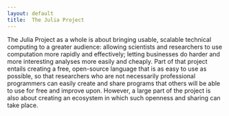 ```yaml
---
layout: default
title:  The Julia Project
---
```


The Julia Project as a whole is about bringing usable, scalable technical computing to a greater audience:
allowing scientists and researchers to use computation more rapidly and effectively;
letting businesses do harder and more interesting analyses more easily and cheaply.
Part of that project entails creating a free, open-source language that is as easy to use as possible, so that researchers who are not necessarily professional programmers can easily create and share programs that others will be able to use for free and improve upon.
However, a large part of the project is also about creating an ecosystem in which such openness and sharing can take place.
